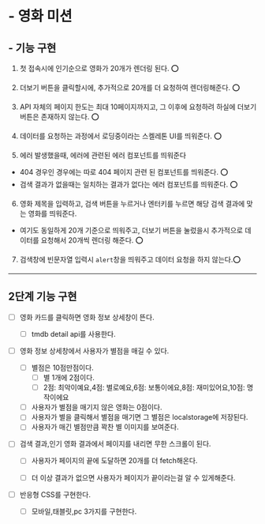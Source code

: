 # - 영화 미션

## - 기능 구현

1. 첫 접속시에 인기순으로 영화가 20개가 렌더링 된다. ⭕️

2. 더보기 버튼을 클릭할시에, 추가적으로 20개를 더 요청하여 렌더링해준다. ⭕️

3. API 자체의 페이지 한도는 최대 10페이지까지고, 그 이후에 요청하려 하실에 더보기 버튼은 존재하지 않는다. ⭕️

4. 데이터를 요청하는 과정에서 로딩중이라는 스켈레톤 UI를 띄워준다. ⭕️

5. 에러 발생했을때, 에러에 관련된 에러 컴포넌트를 띄워준다

- 404 경우인 경우에는 따로 404 페이지 관련 된 컴포넌트를 띄워준다. ⭕️
- 검색 결과가 없을때는 일치하는 결과가 없다는 에러 컴포넌트를 띄워준다. ⭕️

6.  영화 제목을 입력하고, 검색 버튼을 누르거나 엔터키를 누르면 해당 검색 결과에 맞는 영화를 띄워준다.

- 여기도 동일하게 20개 기준으로 띄워주고, 더보기 버튼을 눌렀을시 추가적으로 데이터를 요청해서 20개씩 렌더링 해준다. ⭕️

7. 검색창에 빈문자열 입력시 `alert`창을 띄워주고 데이터 요청을 하지 않는다.⭕️

---

## 2단계 기능 구현

- [ ] 영화 카드를 클릭하면 영화 정보 상세창이 뜬다.

  - [ ] tmdb detail api를 사용한다.

- [ ] 영화 정보 상세창에서 사용자가 별점을 매길 수 있다.

  - [ ] 별점은 10점만점이다.
    - [ ] 별 1개에 2점이다.
    - [ ] 2점: 최악이예요,4점: 별로예요,6점: 보통이에요,8점: 재미있어요,10점: 명작이에요
  - [ ] 사용자가 별점을 매기지 않은 영화는 0점이다.
  - [ ] 사용자가 별을 클릭해서 별점을 매기면 그 별점은 localstorage에 저장된다.
  - [ ] 사용자가 매긴 별점만큼 꽉찬 별 이미지를 보여준다.

- [ ] 검색 결과,인기 영화 결과에서 페이지를 내리면 무한 스크롤이 된다.

  - [ ] 사용자가 페이지의 끝에 도달하면 20개를 더 fetch해온다.

  - [ ] 더 이상 결과가 없으면 사용자가 페이지가 끝이라는걸 알 수 있게해준다.

- [ ] 반응형 CSS를 구현한다.
  - [ ] 모바일,태블릿,pc 3가지를 구현한다.
